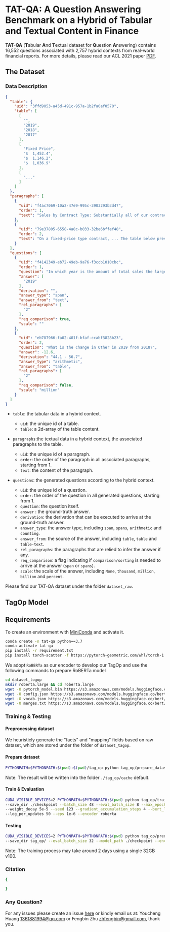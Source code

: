 
TAT-QA: A Question Answering Benchmark on a Hybrid of Tabular and Textual Content in Finance
====================

**TAT-QA** (**T**abular **A**nd **T**extual dataset for **Q**uestion **A**nswering) contains 16,552 questions associated with 2,757 hybrid contexts 
from real-world financial reports. For more details, please read our ACL 2021 paper [PDF]().
                
## The Dataset

### Data Description
```json
{
  "table": {
    "uid": "3ffd9053-a45d-491c-957a-1b2fa0af0570",
    "table": [
      [
        "",
        "2019",
        "2018",
        "2017"
      ],
      [
        "Fixed Price",
        "$  1,452.4",
        "$  1,146.2",
        "$  1,036.9"
      ],
      [
        "..."
      ]
    ]
  },
  "paragraphs": [
    {
      "uid": "f4ac7069-10a2-47e9-995c-3903293b3d47",
      "order": 1,
      "text": "Sales by Contract Type: Substantially all of our contracts are fixed-price type contracts. Sales included in Other contract types represent cost plus and time and material type contracts."
    },
    {
      "uid": "79e37805-6558-4a8c-b033-32be6bffef48",
      "order": 2,
      "text": "On a fixed-price type contract, ... The table below presents total net sales disaggregated by contract type (in millions)"
    }
  ],
  "questions": [
    {
      "uid": "f4142349-eb72-49eb-9a76-f3ccb1010cbc",
      "order": 1,
      "question": "In which year is the amount of total sales the largest?",
      "answer": [
        "2019"
      ],
      "derivation": "",
      "answer_type": "span",
      "answer_from": "text",
      "rel_paragraphs": [
        "2"
      ],
      "req_comparison": true,
      "scale": ""
    },
    {
      "uid": "eb787966-fa02-401f-bfaf-ccabf3828b23",
      "order": 2,
      "question": "What is the change in Other in 2019 from 2018?",
      "answer": -12.6,
      "derivation": "44.1 - 56.7",
      "answer_type": "arithmetic",
      "answer_from": "table",
      "rel_paragraphs": [
        "2"
      ],
      "req_comparison": false,
      "scale": "million"
    }
  ]
}
```

- `table`: the tabular data in a hybrid context.
  - `uid`: the unique id of a table.
  - `table`: a 2d-array of the table content.
  
- `paragraphs`:the textual data in a hybrid context, the associated paragraphs to the table.
  - `uid`: the unique id of a paragraph.
  - `order`: the order of the paragraph in all associated paragraphs, starting from 1.
  - `text`: the content of the paragraph.
  
- `questions`: the generated questions according to the hybrid context.
  - `uid`: the unique id of a question. 
  - `order`: the order of the question in all generated questions, starting from 1.
  - `question`: the question itself.
  - `answer` : the ground-truth answer.
  - `derivation`: the derivation that can be executed to arrive at the ground-truth answer.
  - `answer_type`: the answer type, including `span`, `spans`, `arithmetic` and `counting`.
  - `answer_from`: the source of the answer, including `table`, `table` and `table-text`.
  - `rel_paragraphs`: the paragraphs that are relied to infer the answer if any.
  - `req_comparison`: a flag indicating if `comparison/sorting` is needed to arrive at the answer (`span` or `spans`).
  - `scale`: the scale of the answer, including `None`, `thousand`, `million`, `billion` and `percent`.

Please find our TAT-QA dataset under the folder `dataset_raw`.

## TagOp Model

## Requirements

To create an environment with [MiniConda](https://docs.conda.io/en/latest/miniconda.html) and activate it.

```bash
conda create -n tat-qa python==3.7
conda activate tat-qa
pip install -r requirement.txt
pip install torch-scatter -f https://pytorch-geometric.com/whl/torch-1.7.0+${CUDA}.html
```

We adopt `RoBERTa` as our encoder to develop our TagOp and use the following commands to prepare RoBERTa model 

```bash
cd dataset_togop
mkdir roberta.large && cd roberta.large
wget -O pytorch_model.bin https://s3.amazonaws.com/models.huggingface.co/bert/roberta-large-pytorch_model.bin
wget -O config.json https://s3.amazonaws.com/models.huggingface.co/bert/roberta-large-config.json
wget -O vocab.json https://s3.amazonaws.com/models.huggingface.co/bert/roberta-large-vocab.json
wget -O merges.txt https://s3.amazonaws.com/models.huggingface.co/bert/roberta-large-merges.txt
```

### Training & Testing

#### Preprocessing dataset

We heuristicly generate the "facts" and "mapping" fields based on raw dataset, which are stored under the folder of `dataset_tagop`.


#### Prepare dataset

```bash
PYTHONPATH=$PYTHONPATH:$(pwd):$(pwd)/tag_op python tag_op/prepare_dataset.py --mode [train/dev/test]
```

Note: The result will be written into the folder `./tag_op/cache` default.

#### Train & Evaluation 
```bash
CUDA_VISIBLE_DEVICES=2 PYTHONPATH=$PYTHONPATH:$(pwd) python tag_op/trainer.py --data_dir tag_op/cache/ \
--save_dir ./checkpoint --batch_size 48 --eval_batch_size 8 --max_epoch 50 --warmup 0.06 --optimizer adam --learning_rate 5e-4 \
--weight_decay 5e-5 --seed 123 --gradient_accumulation_steps 4 --bert_learning_rate 1.5e-5 --bert_weight_decay 0.01 \
--log_per_updates 50 --eps 1e-6 --encoder roberta
```

#### Testing
```bash
CUDA_VISIBLE_DEVICES=2 PYTHONPATH=$PYTHONPATH:$(pwd) python tag_op/predictor.py --data_dir tag_op/cache/ --test_data_dir tag_op/cache/ \\
--save_dir tag_op/ --eval_batch_size 32 --model_path ./checkpoint --encoder roberta
```


Note: The training process may take around 2 days using a single 32GB v100.

### Citation
```bash
{

}
```

### Any Question?

For any issues please create an issue [here](https://github.com/fengbinzhu/tat-qa/issues) or kindly email us at:
Youcheng Huang [1361881994@qq.com](mailto:1361881994@qq.com) or Fengbin Zhu [zhfengbin@gmail.com](mailto:zhfengbin@gmail.com), thank you.
